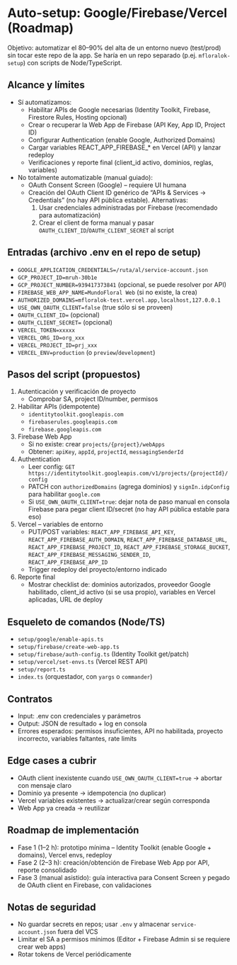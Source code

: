 # Auto-setup: Google/Firebase/Vercel (Roadmap)

Objetivo: automatizar el 80–90% del alta de un entorno nuevo (test/prod) sin tocar este repo de la app. Se haría en un repo separado (p.ej. `mfloralok-setup`) con scripts de Node/TypeScript.

## Alcance y límites
- Sí automatizamos:
  - Habilitar APIs de Google necesarias (Identity Toolkit, Firebase, Firestore Rules, Hosting opcional)
  - Crear o recuperar la Web App de Firebase (API Key, App ID, Project ID)
  - Configurar Authentication (enable Google, Authorized Domains)
  - Cargar variables REACT_APP_FIREBASE_* en Vercel (API) y lanzar redeploy
  - Verificaciones y reporte final (client_id activo, dominios, reglas, variables)
- No totalmente automatizable (manual guiado):
  - OAuth Consent Screen (Google) – requiere UI humana
  - Creación del OAuth Client ID genérico de “APIs & Services → Credentials” (no hay API pública estable). Alternativas:
    1) Usar credenciales administradas por Firebase (recomendado para automatización)
    2) Crear el client de forma manual y pasar `OAUTH_CLIENT_ID`/`OAUTH_CLIENT_SECRET` al script

## Entradas (archivo .env en el repo de setup)
- `GOOGLE_APPLICATION_CREDENTIALS=/ruta/al/service-account.json`
- `GCP_PROJECT_ID=mruh-30b1e`
- `GCP_PROJECT_NUMBER=939417373841` (opcional, se puede resolver por API)
- `FIREBASE_WEB_APP_NAME=MundoFloral Web` (si no existe, la crea)
- `AUTHORIZED_DOMAINS=mfloralok-test.vercel.app,localhost,127.0.0.1`
- `USE_OWN_OAUTH_CLIENT=false` (true sólo si se proveen)
- `OAUTH_CLIENT_ID=` (opcional)
- `OAUTH_CLIENT_SECRET=` (opcional)
- `VERCEL_TOKEN=xxxxx`
- `VERCEL_ORG_ID=org_xxx`
- `VERCEL_PROJECT_ID=prj_xxx`
- `VERCEL_ENV=production` (o `preview`/`development`)

## Pasos del script (propuestos)
1) Autenticación y verificación de proyecto
   - Comprobar SA, project ID/number, permisos
2) Habilitar APIs (idempotente)
   - `identitytoolkit.googleapis.com`
   - `firebaserules.googleapis.com`
   - `firebase.googleapis.com`
3) Firebase Web App
   - Si no existe: crear `projects/{project}/webApps`
   - Obtener: `apiKey`, `appId`, `projectId`, `messagingSenderId`
4) Authentication
   - Leer config: `GET https://identitytoolkit.googleapis.com/v1/projects/{projectId}/config`
   - PATCH con `authorizedDomains` (agrega dominios) y `signIn.idpConfig` para habilitar `google.com`
   - Si `USE_OWN_OAUTH_CLIENT=true`: dejar nota de paso manual en consola Firebase para pegar client ID/secret (no hay API pública estable para eso)
5) Vercel – variables de entorno
   - PUT/POST variables: `REACT_APP_FIREBASE_API_KEY`, `REACT_APP_FIREBASE_AUTH_DOMAIN`, `REACT_APP_FIREBASE_DATABASE_URL`, `REACT_APP_FIREBASE_PROJECT_ID`, `REACT_APP_FIREBASE_STORAGE_BUCKET`, `REACT_APP_FIREBASE_MESSAGING_SENDER_ID`, `REACT_APP_FIREBASE_APP_ID`
   - Trigger redeploy del proyecto/entorno indicado
6) Reporte final
   - Mostrar checklist de: dominios autorizados, proveedor Google habilitado, client_id activo (si se usa propio), variables en Vercel aplicadas, URL de deploy

## Esqueleto de comandos (Node/TS)
- `setup/google/enable-apis.ts`
- `setup/firebase/create-web-app.ts`
- `setup/firebase/auth-config.ts` (Identity Toolkit get/patch)
- `setup/vercel/set-envs.ts` (Vercel REST API)
- `setup/report.ts`
- `index.ts` (orquestador, con `yargs` o `commander`)

## Contratos
- Input: .env con credenciales y parámetros
- Output: JSON de resultado + log en consola
- Errores esperados: permisos insuficientes, API no habilitada, proyecto incorrecto, variables faltantes, rate limits

## Edge cases a cubrir
- OAuth client inexistente cuando `USE_OWN_OAUTH_CLIENT=true` → abortar con mensaje claro
- Dominio ya presente → idempotencia (no duplicar)
- Vercel variables existentes → actualizar/crear según corresponda
- Web App ya creada → reutilizar

## Roadmap de implementación
- Fase 1 (1–2 h): prototipo mínima – Identity Toolkit (enable Google + domains), Vercel envs, redeploy
- Fase 2 (2–3 h): creación/obtención de Firebase Web App por API, reporte consolidado
- Fase 3 (manual asistido): guía interactiva para Consent Screen y pegado de OAuth client en Firebase, con validaciones

## Notas de seguridad
- No guardar secrets en repos; usar `.env` y almacenar `service-account.json` fuera del VCS
- Limitar el SA a permisos mínimos (Editor + Firebase Admin si se requiere crear web apps)
- Rotar tokens de Vercel periódicamente
